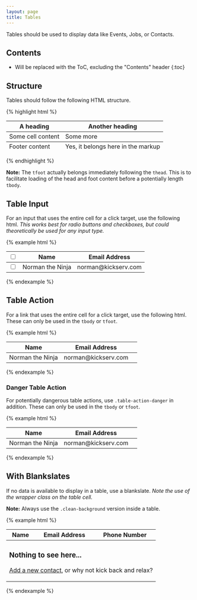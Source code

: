 ```yaml
---
layout: page
title: Tables
---
```


Tables should be used to display data like Events, Jobs, or Contacts.

## Contents

* Will be replaced with the ToC, excluding the "Contents" header
{:toc} 

## Structure

Tables should follow the following HTML structure.

{% highlight html %}
<table class="table">
  <thead>
    <tr>
      <th>A heading</th>
      <th>Another heading</th>
    </tr>
  </thead>
  <tfoot>
    <tr>
      <td>Footer content</td>
      <td>Yes, it belongs here in the markup</td>
    </tr>
  </tfoot>
  <tbody>
    <tr>
      <td>Some cell content</td>
      <td>Some more</td>
    </tr>
  </tbody>
</table>
{% endhighlight %}

**Note:** The `tfoot` actually belongs immediately following the `thead`. This is to facilitate loading of the head and foot content before a potentially length `tbody`.

## Table Input

For an input that uses the entire cell for a click target, use the following html. *This works best for radio buttons and checkboxes, but could theoretically be used for any input type.*

{% example html %}
<table class="table">
  <thead>
    <tr>
      <th class="table-input">
        <label><input type="checkbox" /></label>
      </th>
      <th>Name</th>
      <th>Email Address</th>
    </tr>
  </thead>
  <tbody>
    <tr>
      <td class="table-input">
        <label><input type="checkbox" /></label>
      </td>
      <td>Norman the Ninja</td>
      <td>norman@kickserv.com</td>
    </tr>
  </tbody>
</table>
{% endexample %}

## Table Action

For a link that uses the entire cell for a click target, use the following html. These can only be used in the `tbody` or `tfoot`.

{% example html %}
<table class="table">
  <thead>
    <tr>
      <th>Name</th>
      <th>Email Address</th>
      <th></th>
    </tr>
  </thead>
  <tbody>
    <tr>
      <td>Norman the Ninja</td>
      <td>norman@kickserv.com</td>
      <td class="table-action">
        <a href="">
          <i class="ki-megaphone"> </i>
        </a>
      </td>
    </tr>
  </tbody>
</table>
{% endexample %}

### Danger Table Action

For potentially dangerous table actions, use `.table-action-danger` in addition. These can only be used in the `tbody` or `tfoot`.

{% example html %}
<table class="table">
  <thead>
    <tr>
      <th>Name</th>
      <th>Email Address</th>
      <th></th>
    </tr>
  </thead>
  <tbody>
    <tr>
      <td>Norman the Ninja</td>
      <td>norman@kickserv.com</td>
      <td class="table-action table-action-danger">
        <a href="">
          <i class="ki-trashcan"> </i>
        </a>
      </td>
    </tr>
  </tbody>
</table>
{% endexample %}

## With Blankslates

If no data is available to display in a table, use a blankslate. *Note the use of the wrapper class on the table cell.*

**Note:** Always use the `.clean-background` version inside a table.

{% example html %}
<table class="table">
  <thead>
    <tr>
      <th>Name</th>
      <th>Email Address</th>
      <th>Phone Number</th>
    </tr>
  </thead>
  <tbody>
    <tr>
      <td colspan="3" class="with-blankslate">
        <div class="blankslate spacious clean-background">
          <span class="mega-ki-broadcast"></span>
          <h3>Nothing to see here...</h3>
          <p><a href="">Add a new contact</a>, or why not kick back and relax?</p>
        </div>
      </td>
    </tr>
  </tbody>
</table>
{% endexample %}
